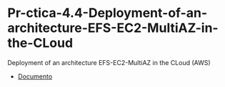 # Pr-ctica-4.4-Deployment-of-an-architecture-EFS-EC2-MultiAZ-in-the-CLoud
Deployment of an architecture EFS-EC2-MultiAZ in the CLoud (AWS)

- [Documento](BDPr%C3%A1ctica%204.4RivasCanoIsmael.pdf)
